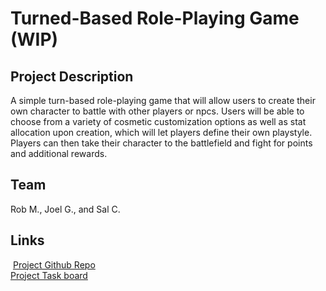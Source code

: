 # Turned-Based Role-Playing Game (WIP)
## Project Description
​A simple turn-based role-playing game that will allow users to create their own character to battle with other players or npcs. Users will be able to choose from a variety of cosmetic customization options as well as stat allocation upon creation, which will let players define their own playstyle. Players can then take their character to the battlefield and fight for points and additional rewards.
## Team
​Rob M.,  Joel G.,  and Sal C.
## Links
​
[Project Github Repo](https://github.com/robertm155/project2-th-rjs)   
​
[Project Task board](https://github.com/robertm155/project2-th-rjs/projects)
